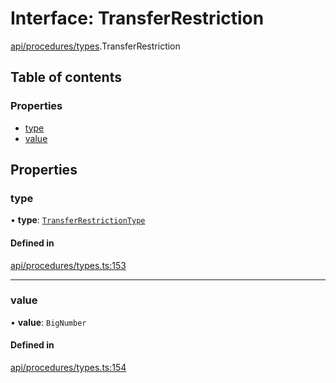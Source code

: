 # Interface: TransferRestriction

[api/procedures/types](../wiki/api.procedures.types).TransferRestriction

## Table of contents

### Properties

- [type](../wiki/api.procedures.types.TransferRestriction#type)
- [value](../wiki/api.procedures.types.TransferRestriction#value)

## Properties

### type

• **type**: [`TransferRestrictionType`](../wiki/api.procedures.types.TransferRestrictionType)

#### Defined in

[api/procedures/types.ts:153](https://github.com/PolymeshAssociation/polymesh-sdk/blob/07a4c5b0/src/api/procedures/types.ts#L153)

___

### value

• **value**: `BigNumber`

#### Defined in

[api/procedures/types.ts:154](https://github.com/PolymeshAssociation/polymesh-sdk/blob/07a4c5b0/src/api/procedures/types.ts#L154)
